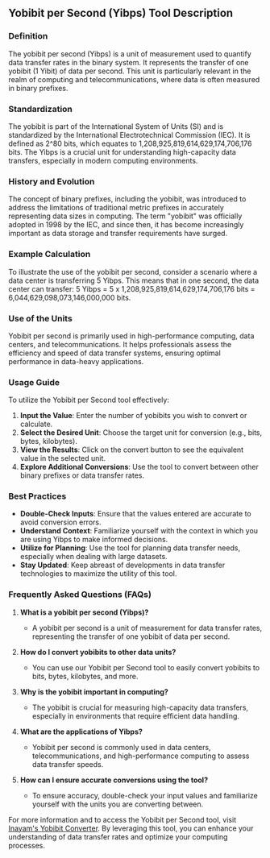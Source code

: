 ## Yobibit per Second (Yibps) Tool Description

### Definition
The yobibit per second (Yibps) is a unit of measurement used to quantify data transfer rates in the binary system. It represents the transfer of one yobibit (1 Yibit) of data per second. This unit is particularly relevant in the realm of computing and telecommunications, where data is often measured in binary prefixes.

### Standardization
The yobibit is part of the International System of Units (SI) and is standardized by the International Electrotechnical Commission (IEC). It is defined as 2^80 bits, which equates to 1,208,925,819,614,629,174,706,176 bits. The Yibps is a crucial unit for understanding high-capacity data transfers, especially in modern computing environments.

### History and Evolution
The concept of binary prefixes, including the yobibit, was introduced to address the limitations of traditional metric prefixes in accurately representing data sizes in computing. The term "yobibit" was officially adopted in 1998 by the IEC, and since then, it has become increasingly important as data storage and transfer requirements have surged.

### Example Calculation
To illustrate the use of the yobibit per second, consider a scenario where a data center is transferring 5 Yibps. This means that in one second, the data center can transfer:
5 Yibps = 5 x 1,208,925,819,614,629,174,706,176 bits = 6,044,629,098,073,146,000,000 bits.

### Use of the Units
Yobibit per second is primarily used in high-performance computing, data centers, and telecommunications. It helps professionals assess the efficiency and speed of data transfer systems, ensuring optimal performance in data-heavy applications.

### Usage Guide
To utilize the Yobibit per Second tool effectively:
1. **Input the Value**: Enter the number of yobibits you wish to convert or calculate.
2. **Select the Desired Unit**: Choose the target unit for conversion (e.g., bits, bytes, kilobytes).
3. **View the Results**: Click on the convert button to see the equivalent value in the selected unit.
4. **Explore Additional Conversions**: Use the tool to convert between other binary prefixes or data transfer rates.

### Best Practices
- **Double-Check Inputs**: Ensure that the values entered are accurate to avoid conversion errors.
- **Understand Context**: Familiarize yourself with the context in which you are using Yibps to make informed decisions.
- **Utilize for Planning**: Use the tool for planning data transfer needs, especially when dealing with large datasets.
- **Stay Updated**: Keep abreast of developments in data transfer technologies to maximize the utility of this tool.

### Frequently Asked Questions (FAQs)

1. **What is a yobibit per second (Yibps)?**
   - A yobibit per second is a unit of measurement for data transfer rates, representing the transfer of one yobibit of data per second.

2. **How do I convert yobibits to other data units?**
   - You can use our Yobibit per Second tool to easily convert yobibits to bits, bytes, kilobytes, and more.

3. **Why is the yobibit important in computing?**
   - The yobibit is crucial for measuring high-capacity data transfers, especially in environments that require efficient data handling.

4. **What are the applications of Yibps?**
   - Yobibit per second is commonly used in data centers, telecommunications, and high-performance computing to assess data transfer speeds.

5. **How can I ensure accurate conversions using the tool?**
   - To ensure accuracy, double-check your input values and familiarize yourself with the units you are converting between.

For more information and to access the Yobibit per Second tool, visit [Inayam's Yobibit Converter](https://www.inayam.co/unit-converter/prefixes_binary). By leveraging this tool, you can enhance your understanding of data transfer rates and optimize your computing processes.
